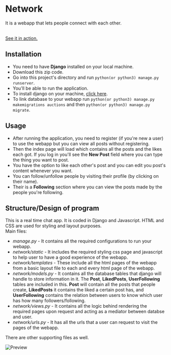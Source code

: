 # Network
It is a webapp that lets people connect with each other.

<br>
<a href="https://avigram.herokuapp.com/">See it in action.</a>

## Installation
- You need to have **Django** installed on your local machine.
- Download this zip code.
- Go into this project's directory and run `python(or python3) manage.py runserver`.
- You'll be able to run the application.
- To install django on your machine, [click here](https://docs.djangoproject.com/en/3.2/topics/install/).
- To link database to your webapp run `python(or python3) manage.py makemigrations auctions` and then `python(or python3) manage.py migrate`.

## Usage
- After running the application, you need to register (if you're new a user) to use the webapp but you can view all posts without registering.
- Then the index page will load which contains all the posts and the likes each got. If you log in you'll see the **New Post** field where you can type the thing you want to post.
- You have the option to like each other's post and you can edit you post's content whenever you want.
- You can follow/unfollow people by visiting their profile (by clicking on their name).
- Their is a **Following** section where you can view the posts made by the people you're following.

## Structure/Design of program
This is a real time chat app. It is coded in Django and Javascript. HTML and CSS are used for styling and layout purposes.
<br>
Main files:
<br>
* *manage.py* - It contains all the required configurations to run your webapp.
* *network/static* - It includes the required styling css page and javascript to help user to have a good experience of the webapp.
* *network/templates* - These include all the html pages of the webapp from a basic layout file to each and every html page of the webapp.
* *network/models.py* - It contains all the database tables that django will handle to store information in it. The **Post**, **LikedPosts**, **UserFollowing** tables are included in this. **Post** will contain all the posts that people create, **LikedPosts** it contains the liked a certain post has, and **UserFollowing** contains the relation between users to know which user has how many followers/following.
* *network/views.py* - It contains all the logic behind rendering the required pages upon request and acting as a mediator between databse and user. 
* *network/urls.py* - It has all the urls that a user can request to visit the pages of the webapp.

There are other supporting files as well.


![Preview](./ezgif.com-gif-maker.gif)


